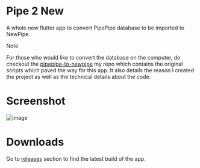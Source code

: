 # Pipe 2 New

A whole new flutter app to convert PipePipe database to be imported to NewPipe.

> [!NOTE]
> For those who would like to convert the database on the computer, do checkout the [pipepipe-to-newpipe](https://github.com/shreyas-a-s/pipepipe-to-newpipe) my repo which contains the original scripts which paved the way for this app. It also details the reason I created the project as well as the technical details about the code.

# Screenshot
![image](https://github.com/user-attachments/assets/ad10a36b-b3ba-4e52-b492-9ed4a3837d57)

# Downloads
Go to [releases](https://github.com/shreyas-a-s/pipe2new/releases/latest) section to find the latest build of the app.
